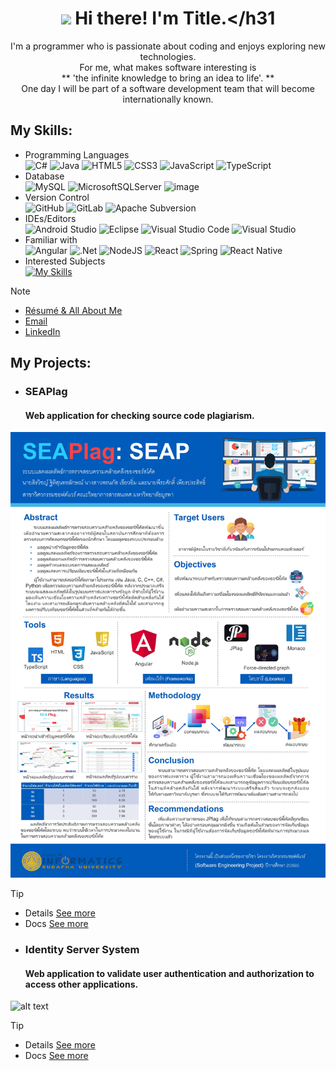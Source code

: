 ### <h1 align="center"><img src = "https://raw.githubusercontent.com/MartinHeinz/MartinHeinz/master/wave.gif" width = 30px> Hi there! I'm Title.</h31

<div align="center">
  I'm a programmer who is passionate about coding and enjoys exploring new technologies. <br>
  For me, what makes software interesting is <br> 
  ** 'the infinite knowledge to bring an idea to life'. **<br> 
  One day I will be part of a software development team that will become internationally known. <br>
</div>

## My Skills:
- Programming Languages <br>
  ![C#](https://img.shields.io/badge/c%23-%23239120.svg?style=for-the-badge&logo=csharp&logoColor=white)
  ![Java](https://img.shields.io/badge/java-%23ED8B00.svg?style=for-the-badge&logo=openjdk&logoColor=white)
  ![HTML5](https://img.shields.io/badge/html5-%23E34F26.svg?style=for-the-badge&logo=html5&logoColor=white)
  ![CSS3](https://img.shields.io/badge/css3-%231572B6.svg?style=for-the-badge&logo=css3&logoColor=white)
  ![JavaScript](https://img.shields.io/badge/javascript-%23323330.svg?style=for-the-badge&logo=javascript&logoColor=%23F7DF1E)
  ![TypeScript](https://img.shields.io/badge/typescript-%23007ACC.svg?style=for-the-badge&logo=typescript&logoColor=white)
- Database <br>
  ![MySQL](https://img.shields.io/badge/mysql-%2300f.svg?style=for-the-badge&logo=mysql&logoColor=white)
  ![MicrosoftSQLServer](https://img.shields.io/badge/Microsoft%20SQL%20Server-CC2927?style=for-the-badge&logo=microsoft%20sql%20server&logoColor=white)
  ![image](https://img.shields.io/badge/Oracle-F80000?style=for-the-badge&logo=Oracle&logoColor=white)
- Version Control <br>
  ![GitHub](https://img.shields.io/badge/github-%23121011.svg?style=for-the-badge&logo=github&logoColor=white)
  ![GitLab](https://img.shields.io/badge/gitlab-%23181717.svg?style=for-the-badge&logo=gitlab&logoColor=white)
  ![Apache Subversion](https://img.shields.io/badge/subversion-%23809CC9.svg?style=for-the-badge&logo=subversion&logoColor=white)
- IDEs/Editors <br>
  ![Android Studio](https://img.shields.io/badge/Android%20Studio-3DDC84.svg?style=for-the-badge&logo=android-studio&logoColor=white)
  ![Eclipse](https://img.shields.io/badge/Eclipse-FE7A16.svg?style=for-the-badge&logo=Eclipse&logoColor=white)
  ![Visual Studio Code](https://img.shields.io/badge/Visual%20Studio%20Code-0078d7.svg?style=for-the-badge&logo=visual-studio-code&logoColor=white)
  ![Visual Studio](https://img.shields.io/badge/Visual%20Studio-5C2D91.svg?style=for-the-badge&logo=visual-studio&logoColor=white)
- Familiar with <br>
  ![Angular](https://img.shields.io/badge/angular-%23DD0031.svg?style=for-the-badge&logo=angular&logoColor=white)
  ![.Net](https://img.shields.io/badge/.NET-5C2D91?style=for-the-badge&logo=.net&logoColor=white)
  ![NodeJS](https://img.shields.io/badge/node.js-6DA55F?style=for-the-badge&logo=node.js&logoColor=white)
  ![React](https://img.shields.io/badge/react-%2320232a.svg?style=for-the-badge&logo=react&logoColor=%2361DAFB)
  ![Spring](https://img.shields.io/badge/spring-%236DB33F.svg?style=for-the-badge&logo=spring&logoColor=white)
  ![React Native](https://img.shields.io/badge/react_native-%2320232a.svg?style=for-the-badge&logo=react&logoColor=%2361DAFB)
- Interested Subjects <br>
  [![My Skills](https://skillicons.dev/icons?i=docker,jenkins,kubernetes,openshift,firebase)](https://skillicons.dev)

<!-- 
- 🔭 I’m currently working on ...
- 🌱 I’m currently learning ...
- 👯 I’m looking to collaborate on ...
- 🤔 I’m looking for help with ...
- 💬 Ask me about ...
- 📫 How to reach me: ...
- 😄 Pronouns: ...
- ⚡ Fun fact: ...
-->

> [!NOTE]
> - [Résumé & All About Me](https://github.com/TiTle162/For-Job-Application) <br>
> - [Email](mailto:sirawit_083@hotmail.com)
> - [LinkedIn](https://www.linkedin.com/in/sirawit-thitisoontornlak-334b17235)

## My Projects:
- ### SEAPlag  
  #### Web application for checking source code plagiarism.
 
![alt text](https://github.com/TiTle162/SEAPlag-Documentary/blob/main/SEAPlag-NSC2023%20Poster.jpg?raw=true)
> [!TIP]
> - Details [See more](https://github.com/TiTle162/SEAPlag) <br>
> - Docs [See more](https://github.com/TiTle162/Identity-Server-System-Documentary)

- ### Identity Server System
  #### Web application to validate user authentication and authorization to access other applications.
 
![alt text](https://github.com/TiTle162/Identity-Server-System-Documentary/blob/main/IDS-AUCC2022%20Poster.png?raw=true)
> [!TIP]
> - Details [See more](https://github.com/TiTle162/Identity-Server-System) <br>
> - Docs [See more](https://github.com/TiTle162/Identity-Server-System-Documentary)

